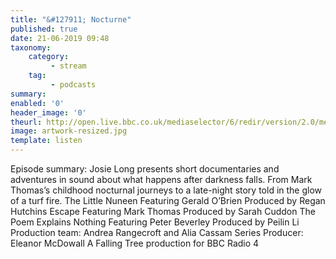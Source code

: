 ```yaml
---
title: "&#127911; Nocturne"
published: true
date: 21-06-2019 09:48
taxonomy:
    category:
         - stream
    tag:
         - podcasts
summary:
enabled: '0'
header_image: '0'
theurl: http://open.live.bbc.co.uk/mediaselector/6/redir/version/2.0/mediaset/audio-nondrm-download/proto/http/vpid/p07cqnvf.mp3
image: artwork-resized.jpg
template: listen
---
```

 
Episode summary: Josie Long presents short documentaries and adventures in sound about what happens after darkness falls. From Mark Thomas’s childhood nocturnal journeys to a late-night story told in the glow of a turf fire. The Little Nuneen Featuring Gerald O’Brien Produced by Regan Hutchins Escape Featuring Mark Thomas Produced by Sarah Cuddon The Poem Explains Nothing Featuring Peter Beverley Produced by Peilin Li Production team: Andrea Rangecroft and Alia Cassam Series Producer: Eleanor McDowall A Falling Tree production for BBC Radio 4

